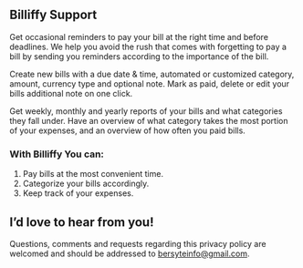 ## Billiffy Support

Get occasional reminders to pay your bill at the right time and before deadlines. We help you avoid the rush that comes with forgetting to pay a bill by sending you reminders according to the importance of the bill.

Create new bills with a due date & time, automated or customized category, amount, currency type and optional note. Mark as paid, delete or edit your bills additional note on one click.

Get weekly, monthly and yearly reports of your bills and what categories they fall under. Have an overview of what category takes the most portion of your expenses, and an overview of how often you paid bills.

### With Billiffy You can: 
1. Pay bills at the most convenient time.
2. Categorize your bills accordingly.
3. Keep track of your expenses.
 
## I’d love to hear from you! 
Questions, comments and requests regarding this privacy policy are welcomed and should be addressed to bersyteinfo@gmail.com.
